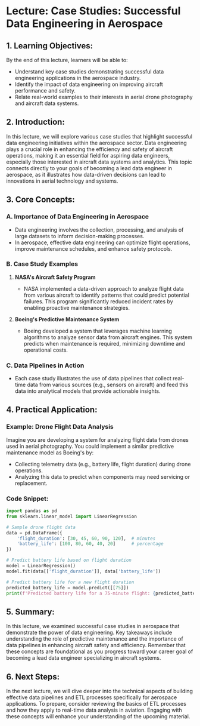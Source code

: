 # Lecture: Case Studies: Successful Data Engineering in Aerospace

## 1. Learning Objectives:
By the end of this lecture, learners will be able to:
- Understand key case studies demonstrating successful data engineering applications in the aerospace industry.
- Identify the impact of data engineering on improving aircraft performance and safety.
- Relate real-world examples to their interests in aerial drone photography and aircraft data systems.

## 2. Introduction:
In this lecture, we will explore various case studies that highlight successful data engineering initiatives within the aerospace sector. Data engineering plays a crucial role in enhancing the efficiency and safety of aircraft operations, making it an essential field for aspiring data engineers, especially those interested in aircraft data systems and analytics. This topic connects directly to your goals of becoming a lead data engineer in aerospace, as it illustrates how data-driven decisions can lead to innovations in aerial technology and systems.

## 3. Core Concepts:
### A. Importance of Data Engineering in Aerospace
- Data engineering involves the collection, processing, and analysis of large datasets to inform decision-making processes.
- In aerospace, effective data engineering can optimize flight operations, improve maintenance schedules, and enhance safety protocols.

### B. Case Study Examples
1. **NASA's Aircraft Safety Program**
   - NASA implemented a data-driven approach to analyze flight data from various aircraft to identify patterns that could predict potential failures. This program significantly reduced incident rates by enabling proactive maintenance strategies.

2. **Boeing's Predictive Maintenance System**
   - Boeing developed a system that leverages machine learning algorithms to analyze sensor data from aircraft engines. This system predicts when maintenance is required, minimizing downtime and operational costs.

### C. Data Pipelines in Action
- Each case study illustrates the use of data pipelines that collect real-time data from various sources (e.g., sensors on aircraft) and feed this data into analytical models that provide actionable insights.

## 4. Practical Application:
### Example: Drone Flight Data Analysis
Imagine you are developing a system for analyzing flight data from drones used in aerial photography. You could implement a similar predictive maintenance model as Boeing's by:
- Collecting telemetry data (e.g., battery life, flight duration) during drone operations.
- Analyzing this data to predict when components may need servicing or replacement.

### Code Snippet:
```python
import pandas as pd
from sklearn.linear_model import LinearRegression

# Sample drone flight data
data = pd.DataFrame({
    'flight_duration': [30, 45, 60, 90, 120],  # minutes
    'battery_life': [100, 80, 60, 40, 20]      # percentage
})

# Predict battery life based on flight duration
model = LinearRegression()
model.fit(data[['flight_duration']], data['battery_life'])

# Predict battery life for a new flight duration
predicted_battery_life = model.predict([[75]])
print(f'Predicted battery life for a 75-minute flight: {predicted_battery_life[0]}%')
```

## 5. Summary:
In this lecture, we examined successful case studies in aerospace that demonstrate the power of data engineering. Key takeaways include understanding the role of predictive maintenance and the importance of data pipelines in enhancing aircraft safety and efficiency. Remember that these concepts are foundational as you progress toward your career goal of becoming a lead data engineer specializing in aircraft systems.

## 6. Next Steps:
In the next lecture, we will dive deeper into the technical aspects of building effective data pipelines and ETL processes specifically for aerospace applications. To prepare, consider reviewing the basics of ETL processes and how they apply to real-time data analysis in aviation. Engaging with these concepts will enhance your understanding of the upcoming material.